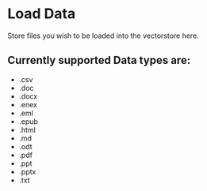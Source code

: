# Load Data

Store files you wish to be loaded into the vectorstore here.

## Currently supported Data types are:

- .csv
- .doc
- .docx
- .enex
- .eml
- .epub
- .html
- .md
- .odt
- .pdf
- .ppt
- .pptx
- .txt
